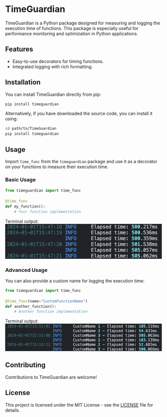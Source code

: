 # TimeGuardian

TimeGuardian is a Python package designed for measuring and logging the execution time of functions. This package is especially useful for performance monitoring and optimization in Python applications.

## Features

- Easy-to-use decorators for timing functions.
- Integrated logging with rich formatting.

## Installation

You can install TimeGuardian directly from pip:

```bash
pip install timeguardian
```

Alternatively, if you have downloaded the source code, you can install it using:

```bash
cd path/to/TimeGuardian
pip install timeguardian
```

## Usage

Import `time_func` from the `timeguardian` package and use it as a decorator on your functions to measure their execution time.

### Basic Usage

```python
from timeguardian import time_func

@time_func
def my_function():
    # Your function implementation
```

Terminal output: 
![My Image](docs/images/Screenshot1.png)

### Advanced Usage

You can also provide a custom name for logging the execution time:

```python
from timeguardian import time_func

@time_func(name="CustomFunctionName")
def another_function():
    # Another function implementation
```

Terminal output: 
![My Image](docs/images/Screenshot2.png)

## Contributing

Contributions to TimeGuardian are welcome!

## License

This project is licensed under the MIT License - see the [LICENSE](LICENSE) file for details.
